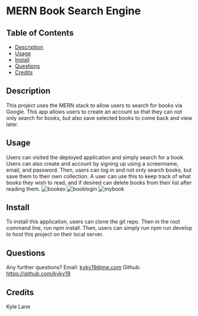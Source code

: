 # MERN Book Search Engine
  
  ## Table of Contents
  * [Description](#description)
  * [Usage](#usage)
  * [Install](#install)
  * [Questions](#questions)
  * [Credits](#credits)
  ## Description
  This project uses the MERN stack to allow users to search for books via Google. This app allows users to create an account so that they can not only search for books, but also save selected books to come back and view later. 
  
  ## Usage
  Users can visited the deployed application and simply search for a book. Users can also create and account by signing up using a screenname, email, and password. Then, users can log in and not only search books, but save them to their own collection. A user can use this to keep track of what books they wish to read, and if desired can delete books from their list after reading them. 
  ![bookex](https://user-images.githubusercontent.com/106569591/200758896-fabab8f9-0286-4e7c-be65-deca8099d625.png)
![booklogin](https://user-images.githubusercontent.com/106569591/200758907-05bfd7d0-7f6c-4e93-b66e-e92f453a41fd.png)
![mybook](https://user-images.githubusercontent.com/106569591/200758917-028d6aca-5ee5-4b58-9aca-295a4d75704b.png)

  
  
  ## Install
  To install this application, users can clone the git repo. Then in the root command line, run npm install. Then, users can simply run npm run develop to host this project on their local server.

  ## Questions
  Any further questions?
  Email: kyky19@me.com
  Github: https://github.com/kyky19
  ## Credits
  Kyle Lane
